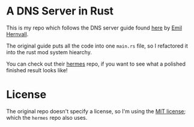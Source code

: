 # A DNS Server in Rust
This is my repo which follows the DNS server guide found [here](https://github.com/EmilHernvall/dnsguide) by [Emil Hernvall](https://github.com/EmilHernvall). 

The original guide puts all the code into one `main.rs` file, so I refactored it into the rust mod system hiearchy.

You can check out their [hermes](https://github.com/EmilHernvall/hermes) repo, if you want to see what a polished finished result looks like!

# License
The original repo doesn't specify a license, so I'm using the [MIT license](LICENSE); which the `hermes` repo also uses.